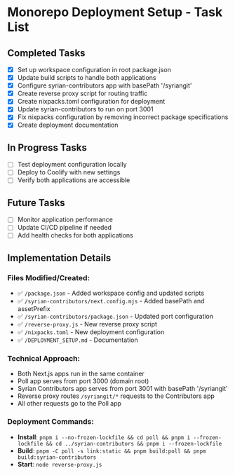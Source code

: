 # Monorepo Deployment Setup - Task List

## Completed Tasks

- [x] Set up workspace configuration in root package.json
- [x] Update build scripts to handle both applications
- [x] Configure syrian-contributors app with basePath '/syriangit'
- [x] Create reverse proxy script for routing traffic
- [x] Create nixpacks.toml configuration for deployment
- [x] Update syrian-contributors to run on port 3001
- [x] Fix nixpacks configuration by removing incorrect package specifications
- [x] Create deployment documentation

## In Progress Tasks

- [ ] Test deployment configuration locally
- [ ] Deploy to Coolify with new settings
- [ ] Verify both applications are accessible

## Future Tasks

- [ ] Monitor application performance
- [ ] Update CI/CD pipeline if needed
- [ ] Add health checks for both applications

## Implementation Details

### Files Modified/Created:
- ✅ `/package.json` - Added workspace config and updated scripts
- ✅ `/syrian-contributors/next.config.mjs` - Added basePath and assetPrefix
- ✅ `/syrian-contributors/package.json` - Updated port configuration
- ✅ `/reverse-proxy.js` - New reverse proxy script
- ✅ `/nixpacks.toml` - New deployment configuration
- ✅ `/DEPLOYMENT_SETUP.md` - Documentation

### Technical Approach:
- Both Next.js apps run in the same container
- Poll app serves from port 3000 (domain root)
- Syrian Contributors app serves from port 3001 with basePath '/syriangit'
- Reverse proxy routes `/syriangit/*` requests to the Contributors app
- All other requests go to the Poll app

### Deployment Commands:
- **Install**: `pnpm i --no-frozen-lockfile && cd poll && pnpm i --frozen-lockfile && cd ../syrian-contributors && pnpm i --frozen-lockfile`
- **Build**: `pnpm -C poll -s link:static && pnpm build:poll && pnpm build:syrian-contributors`
- **Start**: `node reverse-proxy.js`
